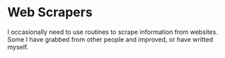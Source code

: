 # Web Scrapers

I occasionally need to use routines to scrape information from websites. Some I have grabbed from other people and improved, or have writted myself.
